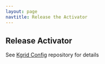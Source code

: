 ```yaml
---
layout: page
navtitle: Release the Activator
---
```


## Release Activator
See [Kgrid Config](https://github.com/kgrid/kgrid-config/tree/master/release-code) repository for details 